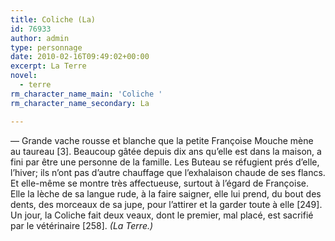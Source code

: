 ```yaml
---
title: Coliche (La)
id: 76933
author: admin
type: personnage
date: 2010-02-16T09:49:02+00:00
excerpt: La Terre
novel:
  - terre
rm_character_name_main: 'Coliche '
rm_character_name_secondary: La

---
```

— Grande vache rousse et blanche que la petite Françoise Mouche mène au taureau [3]. Beaucoup gâtée depuis dix ans qu&rsquo;elle est dans la maison, a fini par être une personne de la famille. Les Buteau se réfugient prés d&rsquo;elle, l&rsquo;hiver; ils n&rsquo;ont pas d&rsquo;autre chauffage que l&rsquo;exhalaison chaude de ses flancs. Et elle-même se montre très affectueuse, surtout à l&rsquo;égard de Françoise. Elle la lèche de sa langue rude, à la faire saigner, elle lui prend, du bout des dents, des morceaux de sa jupe, pour l&rsquo;attirer et la garder toute à elle [249]. Un jour, la Coliche fait deux veaux, dont le premier, mal placé, est sacrifié par le vétérinaire [258]. _(La Terre.)_